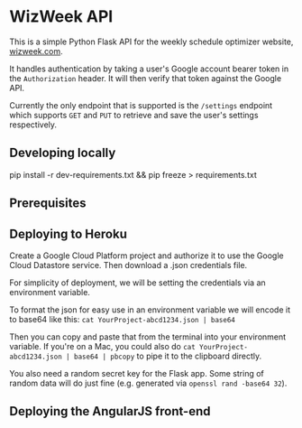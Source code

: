 # WizWeek API

This is a simple Python Flask API for the weekly schedule optimizer website,
[wizweek.com](https://wizweek.com).

It handles authentication by taking a user's Google account bearer token in the
`Authorization` header. It will then verify that token against the Google API.

Currently the only endpoint that is supported is the `/settings` endpoint which
supports `GET` and `PUT` to retrieve and save the user's settings respectively.

## Developing locally

pip install -r dev-requirements.txt && pip freeze > requirements.txt

## Prerequisites



## Deploying to Heroku

Create a Google Cloud Platform project and authorize it to use the Google
Cloud Datastore service. Then download a .json credentials file.

For simplicity of deployment, we will be setting the credentials via an
environment variable.

To format the json for easy use in an environment variable we will encode it to
base64 like this: 
`cat YourProject-abcd1234.json | base64`

Then you can copy and paste that from the terminal into your environment
variable. If you're on a Mac, you could also do `cat YourProject-abcd1234.json | base64 | pbcopy` to pipe it to the clipboard directly.

You also need a random secret key for the Flask app. Some string of random
data will do just fine (e.g. generated via `openssl rand -base64 32`).

## Deploying the AngularJS front-end


